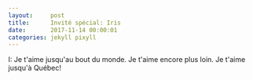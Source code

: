 ```yaml
---
layout:     post
title:      Invité spécial: Iris
date:       2017-11-14 00:00:01
categories: jekyll pixyll
---
```


I: Je t'aime jusqu'au bout du monde.  Je t'aime encore plus loin. Je t'aime jusqu'à Québec!
